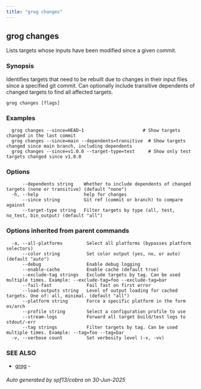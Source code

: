 ```yaml
---
title: "grog changes"
---
```

## grog changes

Lists targets whose inputs have been modified since a given commit.

### Synopsis

Identifies targets that need to be rebuilt due to changes in their input files since a specified git commit.
Can optionally include transitive dependents of changed targets to find all affected targets.

```
grog changes [flags]
```

### Examples

```
  grog changes --since=HEAD~1                      # Show targets changed in the last commit
  grog changes --since=main --dependents=transitive  # Show targets changed since main branch, including dependents
  grog changes --since=v1.0.0 --target-type=test     # Show only test targets changed since v1.0.0
```

### Options

```
      --dependents string    Whether to include dependents of changed targets (none or transitive) (default "none")
  -h, --help                 help for changes
      --since string         Git ref (commit or branch) to compare against
      --target-type string   Filter targets by type (all, test, no_test, bin_output) (default "all")
```

### Options inherited from parent commands

```
  -a, --all-platforms         Select all platforms (bypasses platform selectors)
      --color string          Set color output (yes, no, or auto) (default "auto")
      --debug                 Enable debug logging
      --enable-cache          Enable cache (default true)
      --exclude-tag strings   Exclude targets by tag. Can be used multiple times. Example: --exclude-tag=foo --exclude-tag=bar
      --fail-fast             Fail fast on first error
      --load-outputs string   Level of output loading for cached targets. One of: all, minimal. (default "all")
      --platform string       Force a specific platform in the form os/arch
      --profile string        Select a configuration profile to use
      --stream-logs           Forward all target build/test logs to stdout/-err
      --tag strings           Filter targets by tag. Can be used multiple times. Example: --tag=foo --tag=bar
  -v, --verbose count         Set verbosity level (-v, -vv)
```

### SEE ALSO

* [grog](/reference/cli/grog/)	 -

###### Auto generated by spf13/cobra on 30-Jun-2025
